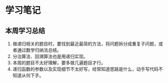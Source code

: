 # 学习笔记

## 本周学习总结
1. 做递归相关的题目时，要找到最近最简的方法，将问题拆分成重复子问题，或者通过数学归纳法总结。
2. 分治算法、回溯算法也是用递归实现。
3. 本周的题目不太好理解，要多做几遍题目才行。
4. 递归函数的参数以及实现细节不太好写，经常知道思路是什么，动手写代码不知道从何下手。